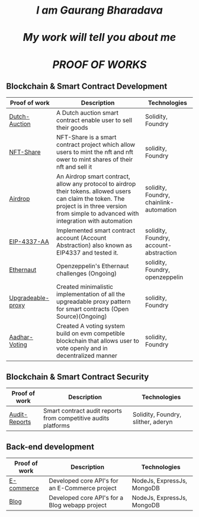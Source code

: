 <div align="center">
  <h1 style="font-style: italic">
   I am Gaurang Bharadava
  </h1>
</div>

<div align="center">
  <h1 style="font-style: italic">
   My work will tell you about me
  </h1>
</div>

<div align="center">
  <h1 style="font-style: italic">
   PROOF OF WORKS
  </h1>
</div>

## Blockchain & Smart Contract Development

| Proof of work                                                                  | Description                                                                                                                                       | Technologies                                  |
| ------------------------------------------------------------------------ | ------------------------------------------------------------------------------------------------------------------------------------------------- | --------------------------------------------- |
| [Dutch-Auction](https://github.com/GHexxerBrdv/Dutch-Auction.git)               |    A Dutch auction smart contract enable user to sell their goods                                                                               | Solidity, Foundry                            |
| [NFT-Share](https://github.com/GHexxerBrdv/Nft-Share.git)        | NFT-Share is a smart contract project which allow users to mint the nft and nft ower to mint shares of their nft and sell it                       | solidity, Foundry      
| [Airdrop](https://github.com/GHexxerBrdv/Airdrop.git)        | An Airdrop smart contract, allow any protocol to airdrop their tokens. allowed users can claim the token. The project is in three version from simple to advanced with integration with automation                       | solidity, Foundry, chainlink-automation      
| [EIP-4337-AA](https://github.com/GHexxerBrdv/EIP-4337-AA.git)        | Implemented smart contract account (Account Abstraction) also known as EIP4337 and tested it.                      | solidity, Foundry, account-abstraction     
| [Ethernaut](https://github.com/GHexxerBrdv/Ethernaut.git)        | Openzeppelin's Ethernaut challenges (Ongoing)                     | solidity, Foundry, openzeppelin     
| [Upgradeable-proxy](https://github.com/GHexxerBrdv/Upgrade-Proxy.git)        | Created minimalistic implementation of all the upgreadable proxy pattern for smart contracts (Open Source)(Ongoing)                     | solidity, Foundry  
| [Aadhar-Voting](https://github.com/GHexxerBrdv/Aadhar-Voting.git)        | Created A voting system build on evm competible blockchain that allows user to vote openly and in decentralized manner                     | solidity, Foundry   


## Blockchain & Smart Contract Security

| Proof of work                                                                  | Description                                                                                                                                       | Technologies                                  |
| ------------------------------------------------------------------------ | ------------------------------------------------------------------------------------------------------------------------------------------------- | --------------------------------------------- |
| [Audit-Reports](https://github.com/GHexxerBrdv/Audit-Reports.git)               |    Smart contract audit reports from competitive audits platforms                                                                               | Solidity, Foundry, slither, aderyn                           |

## Back-end development

| Proof of work                                                                  | Description                                                                                                                                       | Technologies                                  |
| ------------------------------------------------------------------------ | ------------------------------------------------------------------------------------------------------------------------------------------------- | --------------------------------------------- |
| [E-commerce](https://github.com/GHexxerBrdv/E-Commerce-API.git)               |    Developed core API's for an E-Commerce project                                                                               | NodeJs, ExpressJs, MongoDB                           |
| [Blog](https://github.com/GHexxerBrdv/Blog-API.git)               |    Developed core API's for a Blog webapp project                                                                               | NodeJs, ExpressJs, MongoDB                           |
